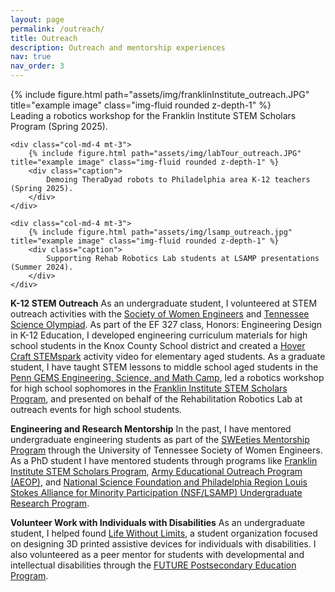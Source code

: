 ```yaml
---
layout: page
permalink: /outreach/
title: Outreach
description: Outreach and mentorship experiences
nav: true
nav_order: 3
---
```


<div class="row text-center">
    <div class="col-md-4 mt-3">
        {% include figure.html path="assets/img/franklinInstitute_outreach.JPG" title="example image" class="img-fluid rounded z-depth-1" %}
        <div class="caption">
            Leading a robotics workshop for the Franklin Institute STEM Scholars Program (Spring 2025).
        </div>
    </div>

    <div class="col-md-4 mt-3">
        {% include figure.html path="assets/img/labTour_outreach.JPG" title="example image" class="img-fluid rounded z-depth-1" %}
        <div class="caption">
            Demoing TheraDyad robots to Philadelphia area K-12 teachers (Spring 2025).
        </div>
    </div>

    <div class="col-md-4 mt-3">
        {% include figure.html path="assets/img/lsamp_outreach.jpg" title="example image" class="img-fluid rounded z-depth-1" %}
        <div class="caption">
            Supporting Rehab Robotics Lab students at LSAMP presentations (Summer 2024).
        </div>
    </div>
</div>

**K-12 STEM Outreach**
As an undergraduate student, I volunteered at STEM outreach activities with the <a href="https://utk.swe.org/outreach-volunteering/">Society of Women Engineers</a> and <a href="https://tnscioly.utk.edu/">Tennessee Science Olympiad</a>. As part of the EF 327 class, Honors: Engineering Design in K-12 Education, I developed engineering curriculum materials for high school students in the Knox County School district and created a <a href="https://sites.google.com/vols.utk.edu/easttnstemhub/resources-for-families-and-teachers/stem-sparks#h.qhoy47bivb6y">Hover Craft STEMspark</a> activity video for elementary aged students. As a graduate student, I have taught STEM lessons to middle school aged students in the <a href="https://gems.seas.upenn.edu/">Penn GEMS Engineering, Science, and Math Camp</a>, led a robotics workshop for high school sophomores in the <a href="https://fi.edu/en/science-and-education/stem-scholars">Franklin Institute STEM Scholars Program</a>, and presented on behalf of the Rehabilitation Robotics Lab at outreach events for high school students. 

**Engineering and Research Mentorship**
In the past, I have mentored undergraduate engineering students as part of the <a href="https://utk.swe.org/sweeties-mentorship-program/">SWEeties Mentorship Program</a> through the University of Tennessee Society of Women Engineers. As a PhD student I have mentored students through programs like <a href="https://fi.edu/en/science-and-education/stem-scholars">Franklin Institute STEM Scholars Program</a>, <a href="https://www.grasp.upenn.edu/news/grasp-lab-welcomes-summer22-aeop-apprenticeship-students/">Army Educational Outreach Program (AEOP)</a>, and <a href="https://diversity.seas.upenn.edu/summer-research-program/">National Science Foundation and Philadelphia Region Louis Stokes Alliance for Minority Participation (NSF/LSAMP) Undergraduate Research Program</a>.

**Volunteer Work with Individuals with Disabilities**
As an undergraduate student, I helped found <a href="https://mabe.utk.edu/at-crossroads-of-engineering-and-disability-student-innovation-thrives/">Life Without Limits</a>, a student organization focused on designing 3D printed assistive devices for individuals with disabilities. I also volunteered as a peer mentor for students with developmental and intellectual disabilities through the <a href="https://futureut.utk.edu/">FUTURE Postsecondary Education Program</a>.

<!-- <div class="row">
    <div class="col-sm mt-3 mt-md-0">
        {% include figure.html path="assets/img/franklinInstitute_outreach.JPG" title="example image" class="img-fluid rounded z-depth-1" %}
    </div>
</div>
<div class="caption">
    Leading a robotics workshop for high school students in the Franklin Institute STEM Scholars Program (Spring 2025).
</div>

<div class="row">
    <div class="col-sm mt-3 mt-md-0">
        {% include figure.html path="assets/img/labTour_outreach.JPG" title="example image" class="img-fluid rounded z-depth-1" %}
    </div>
</div>
<div class="caption">
    Demoing TheraDyad robots to K-12 teachers (Spring 2025).
</div>

<div class="row">
    <div class="col-sm mt-3 mt-md-0">
        {% include figure.html path="assets/img/lsamp_outreach.jpg" title="example image" class="img-fluid rounded z-depth-1" %}
    </div>
</div>
<div class="caption">
    Supporting Rehab Robotics Lab students at LSAMP presentations (Summer 2024).
</div> -->

